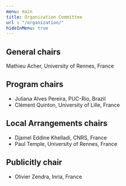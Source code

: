 ```yaml
---
menu: main
title: Organization Committee
url : "/organization/"
hideInMenu: true
---
```


## General chairs

Mathieu Acher, University of Rennes, France

## Program chairs

 * Juliana Alves Pereira, PUC-Rio, Brazil
 * Clément Quinton, University of Lille, France

## Local Arrangements chairs

 * Djamel Eddine Khelladi, CNRS, France
 * Paul Temple, University of Rennes, France

## Publicitly chair

 * Olivier Zendra, Inria, France


